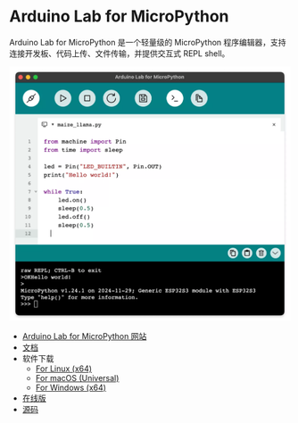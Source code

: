 # Arduino Lab for MicroPython

Arduino Lab for MicroPython 是一个轻量级的 MicroPython 程序编辑器，支持连接开发板、代码上传、文件传输，并提供交互式 REPL shell。

![](lab-for-mpy.webp)

- [Arduino Lab for MicroPython 网站](https://labs.arduino.cc/en/labs/micropython)
- [文档](https://docs.arduino.cc/micropython/)
- 软件下载
	- [For Linux (x64)](https://github.com/arduino/lab-micropython-editor/releases/latest/download/Arduino-Lab-for-MicroPython_Linux_X86-64.zip)
	- [For macOS (Universal)](https://github.com/arduino/lab-micropython-editor/releases/latest/download/Arduino-Lab-for-MicroPython_macOS_Universal.zip)
	- [For Windows (x64)](https://github.com/arduino/lab-micropython-editor/releases/latest/download/Arduino-Lab-for-MicroPython_Windows_X86-64.zip)
- [在线版](https://lab-micropython.arduino.cc/)
- [源码](https://github.com/arduino/lab-micropython-editor)
